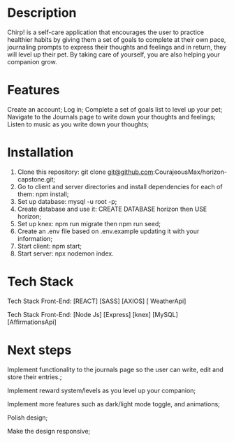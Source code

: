 # Description 
Chirp! is a self-care application that encourages the user to practice healthier habits by giving them a set of goals to complete at their own pace,  journaling prompts to express their thoughts and feelings and in return, they will level up their pet. By taking care of yourself, you are also helping your companion grow.
# Features 
Create an account; Log in; Complete a set of goals list to level up your pet; Navigate to the Journals page to write down your thoughts and feelings; Listen to music as you write down your thoughts;
# Installation
1. Clone this repository: git clone git@github.com:CourajeousMax/horizon-capstone.git;
2. Go to client and server directories and install dependencies for each of them: npm install;
3. Set up database: mysql -u root -p;
4. Create database and use it: CREATE DATABASE horizon then USE horizon;
5. Set up knex: npm run migrate then npm run seed;
6. Create an .env file based on .env.example updating it with your information;
7. Start client: npm start;
8. Start server: npx nodemon index.
# Tech Stack 
Tech Stack Front-End: [REACT] [SASS] [AXIOS] [ WeatherApi]

Tech Stack Front-End: [Node Js] [Express] [knex] [MySQL] [AffirmationsApi]

# Next steps

Implement functionality to the journals page so the user can write, edit and store their entries.;

Implement reward system/levels as you level up your companion;

Implement more features such as dark/light mode toggle, and animations;

Polish design;

Make the design responsive;
